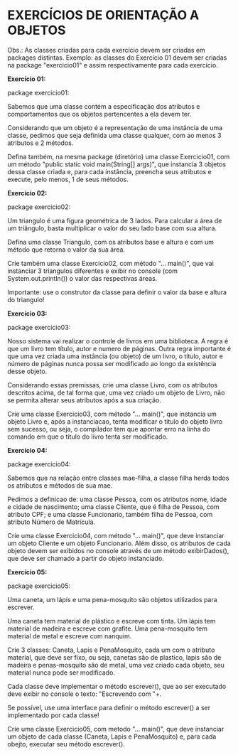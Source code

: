 <h1>EXERCÍCIOS DE ORIENTAÇÃO A OBJETOS</h1>

Obs.: As classes criadas para cada exercício devem ser criadas em packages distintas. Exemplo: as classes do Exercício 01 devem ser criadas
na package "exercicio01" e assim respectivamente para cada exercício.


<b>Exercício 01:</b>

package exercicio01:

Sabemos que uma classe contém a especificação dos atributos e comportamentos que os objetos pertencentes a ela devem ter.

Considerando que um objeto é a representação de uma instância de uma classe, pedimos que seja definida uma classe qualquer, com ao menos 3 atributos e 2 métodos.

Defina também, na mesma package (diretório) uma classe Exercicio01, com um método "public static void main(String[] args)", que instancia 3 objetos dessa classe criada e, para cada instância, preencha seus atributos e execute, pelo menos, 1 de seus métodos.


<b>Exercício 02:</b>

package exercicio02:

Um triangulo é uma figura geométrica de 3 lados. Para calcular a área de um triângulo, basta multiplicar o valor do seu lado base com sua altura.

Defina uma classe Triangulo, com os atributos base e altura e com um método que retorna o valor da sua área.

Crie também uma classe Exercicio02, com método "... main()", que vai instanciar 3 triangulos diferentes e exibir no console (com System.out.println()) o valor das respectivas áreas.

Importante: use o construtor da classe para definir o valor da base e altura do triangulo!


<b>Exercício 03:</b>

package exercicio03:

Nosso sistema vai realizar o controle de livros em uma biblioteca. A regra é que um livro tem título, autor e numero de páginas. Outra regra importante é que uma vez criada uma instância (ou objeto) de um livro, o título, autor e número de páginas nunca possa ser modificado ao longo da existência desse objeto.

Considerando essas premissas, crie uma classe Livro, com os atributos descritos acima, de tal forma que, uma vez criado um objeto de Livro, não se permita alterar seus atributos após a sua criação.

Crie uma classe Exercicio03, com método "... main()", que instancia um objeto Livro e, após a instanciacao, tenta modificar o titulo do objeto livro sem sucesso, ou seja, o compilador tem que apontar erro na linha do comando em que o titulo do livro tenta ser modificado.


<b>Exercício 04:</b>

package exercicio04:

Sabemos que na relação entre classes mae-filha, a classe filha herda todos os atributos e métodos de sua mae.

Pedimos a definicao de: uma classe Pessoa, com os atributos nome, idade e cidade de nascimento; uma classe Cliente, que é filha de Pessoa, com atributo CPF; e uma classe Funcionario, também filha de Pessoa, com atributo Número de Matrícula.

Crie uma classe Exercicio04, com método "... main()", que deve instanciar um objeto Cliente e um objeto Funcionario. Além disso, os atributos de cada objeto devem ser exibidos no console através de um método exibirDados(), que deve ser chamado a partir do objeto instanciado.


<b>Exercício 05:</b>

package exercicio05:

Uma caneta, um lápis e uma pena-mosquito são objetos utilizados para escrever.

Uma caneta tem material de plástico e escreve com tinta. Um lápis tem material de madeira e escreve com grafite. Uma pena-mosquito tem material de metal e escreve com nanquim.

Crie 3 classes: Caneta, Lapis e PenaMosquito, cada um com o atributo material, que deve ser fixo, ou seja, canetas são de plastico, lapis são de madeira e penas-mosquito são de metal, uma vez criado cada objeto, seu material nunca pode ser modificado.

Cada classe deve implementar o método escrever(), que ao ser executado deve exibir no console o texto: "Escrevendo com "+<conteudo do atributo material>.

Se possível, use uma interface para definir o método escrever() a ser implementado por cada classe!

Crie uma classe Exercicio05, com metodo "... main()", que deve instanciar um objeto de cada classe (Caneta, Lapis e PenaMosquito) e, para cada obejto, executar seu método escrever().


